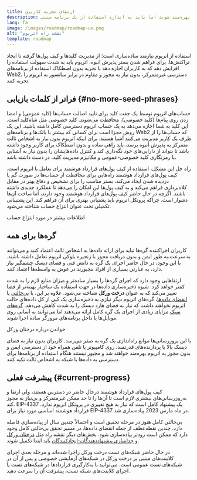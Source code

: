 ```yaml
---
title: ارتقای تجربه کاربری
description: همچنان استفاده از اتریوم برای اکثر افراد بیش از حد پیچیده است. اتریوم باید برای تشویق پذیرش انبوه، موانع ورودش را به شدت کاهش دهد - کاربران باید از مزایای دسترسی غیرمتمرکز، بدون نیاز به مجوز و مقاوم در برابر سانسور به اتریوم بهره‌مند شوند اما باید به اندازه استفاده از یک برنامه سنتی web2 بدون اصطکاک باشد.
lang: fa
image: /images/roadmap/roadmap-ux.png
alt: "نقشه‌ راه اتریوم"
template: roadmap
---
```


استفاده از اتریوم نیازمند ساده‌سازی است؛ از مدیریت کلیدها و کیف پول‌ها گرفته تا ایجاد تراکنش‌ها. برای فراهم شدن بستر پذیرش انبوه، اتریوم باید به شدت سهولت استفاده را افزایش دهد که به کاربران اجازه دهد با تجربه بدون اصطکاک استفاده از برنامه‌های Web2، دسترسی غیرمتمرکز، بدون نیاز به مجوز و مقاوم در برابر سانسور به اتریوم را تجربه کنند.

## فراتر از کلمات بازیابی {#no-more-seed-phrases}

حساب‌های اتریوم توسط یک جفت کلید برای تایید اصالت حساب‌ها (کلید عمومی) و امضا زدن روی پیام‌ها (کلید خصوصی)، محافظت می‌شوند. کلید خصوصی مثل شاه‌کلید است. این کلید به شما اجازه می‌دهد به یک حساب اتریوم دسترسی کامل داشته باشید. این یک روش مجزا است برای کسانی که بیشتر با بانک‌ها و برنامه‌های Web2 که حساب‌ها را از طرف یک کاربر مدیریت می‌کنند آشنا هستند. برای اینکه اتریوم بدون نیاز به اشخاص ثالث متمرکز به پذیرش انبوه برسد، باید راهی ساده و بدون اصطکاک برای کاربر وجود داشته باشد تا بتواند از دارایی‌های خود نگه‌داری کند و کنترل داده‌هایشان را بدون نیاز به آشنایی با رمزنگاری کلید خصوصی-عمومی و مکانیزم مدیریت کلید، در دست داشته باشد.

راه حل این مشکل، استفاده از کیف پول‌های قرارداد هوشمند برای تعامل با اتریوم است. کیف‌ پول‌های قرارداد هوشمند راه‌هایی برای محافظت از حساب‌ها در صورت گم یا دزدیده شدن ایجاد می‌کند، بستر مناسب را برای تشخیص و دفاع بهتر در مقابل کلاه‌برداری فراهم می‌کند و به کیف پول‌ها این امکان را می‌دهد تا عملکرد جدیدی داشته باشند. اگرچه در حال حاضر کیف پول‌های قرارداد هوشمند وجود دارند، اما ساخت آن‌ها دشوار است. چراکه پروتکل اتریوم باید پشتیانی بهتری برای آن فراهم کند. این پشتیبانی تکمیلی تحت عنوان انتزاع حساب شناخته می‌شود.

<ButtonLink variant="outline-color" href="/roadmap/account-abstraction/">اطلاعات بیشتر در مورد انتزاع حساب</ButtonLink>

## گره‌ها برای همه

کاربران اجراکننده گره‌ها نباید برای ارائه داده‌ها به اشخاص ثالث اعتماد کنند و می‌توانند به سرعت،به طور ایمن و بدون دریافت مجوز با زنجیره بلوکی اتریوم تعامل داشته باشند. با این وجود، در حال حاضر اجرای یک گره به دانش فنی و فضای دیسک چشمگیر نیاز دارد، به عبارتی بسیاری از افراد مجبورند در عوض به واسطه‌ها اعتماد کنند.

ارتقاهایی وجود دارد که اجرای گره‌ها را بسیار ساده‌تر و میزان منابع لازم را به شدت کمتر خواهد کرد. شیوه ذخیره‌سازی داده‌ها در جهت استفاده یک ساختار بهینه‌تر از فضا تغییر می‌کند که به عنوان **درخت ورکل** شناخته می‌شود. علاوه بر این، با [بی‌حالتی](/roadmap/statelessness) یا [انقضای داده‌ها](/roadmap/statelessness/#data-expiry)، گره‌های اتریوم دیگر نیازی به ذخیره‌سازی یک کپی از کل داده‌های حالت اتریوم نخواهند داشت که نیاز به فضای هارد دیسک را به شدت کاهش می‌دهد. [گره‌های سبک](/developers/docs/nodes-and-clients/light-clients/) مزایای زیادی از اجرای یک گره کامل ارائه می‌دهند اما می‌توانند به آسانی روی موبایل‌ها یا داخل برنامه‌های مرورگر ساده اجرا شوند.

<ButtonLink variant="outline-color" href="/roadmap/verkle-trees/">خواندن درباره درختان ورکل</ButtonLink>

با ابن بروزرسانی‌ها موانع راه‌اندازی یک گره به صفر می‌رسد. کاربران بدون نیاز به فضای دیسک بالا یا پردازنده‌های قدرتمند، روی کامپیوتر یا تلفن همراه خود از دسترسی ایمن و بدون مجوز به اتریوم بهره‌مند خواهند شد و مجبور نیستند هنگام استفاده از برنامه‌ها برای دسترسی به داده‌ها یا شبکه به اشخاص ثالث تکیه کنند.

## پیشرفت فعلی {#current-progress}

کیف پول‌های قرارداد هوشمند درحال حاضر در دسترس هستند، ولی ارتقا و به‌روزرسانی‌های بیشتری لازم است تا آن‌ها را تا حد ممکن غیرمتمرکز و بی‌نیاز به مجوز کند. EIP-4337 یک پیشنهاد کامل است که نیاز به هیچ تغییری در پروتکل اتریوم ندارد. قرارداد هوشمند اساسی مورد نیاز برای EIP-4337 در ماه مارس 2023 پیاده‌سازی شد.

بی‌حالتی کامل هنوز در مرحله تحقیق است و احتمالاً چندین سال از پیاده‌سازی فاصله دارد. چندین نقطه‌عطف از جمله انقضای داده‌ها، در مسیر تحقق بی‌حالتی کامل وجود دارد که ممکن است زودتر پیاده‌سازی شود. بخش‌های دیگر نقشه راه مثل [درختان ورکل](/roadmap/verkle-trees/) و [جداسازی پیشنهاددهندگان-ایجادکنندگان](/roadmap/pbs/) باید ابتدا تکمیل شوند.

در حال حاضر شبکه‌های تست درخت ورکل راجرا شده‌اند و مرحله بعدی اجرای کلاینت‌های مبتنی بر درخت ورکل در شبکه‌های آزمایشی خصوصی و پس از آن در شبکه‌های تست عمومی است. می‌توانید با به‌کارگیری قراردادها در شبکه‌های تست یا اجرای کلاینت‌های شبکه تست، پیشرفت آن را سرعت دهید.
